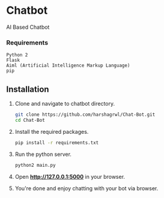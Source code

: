 # Chatbot
AI Based Chatbot

### Requirements
    Python 2
    Flask
    Aiml (Artificial Intelligence Markup Language)
    pip

## Installation

1. Clone and navigate to chatbot directory.
    ```bash
    git clone https://github.com/harshagrwl/Chat-Bot.git
    cd Chat-Bot
    ```

2. Install the required packages.
    ```bash
    pip install -r requirements.txt
    ```

3. Run the python server.
    ```bash
    python2 main.py
    ```
4. Open **http://127.0.0.1:5000** in your browser.

5. You're done and enjoy chatting with your bot via browser.





